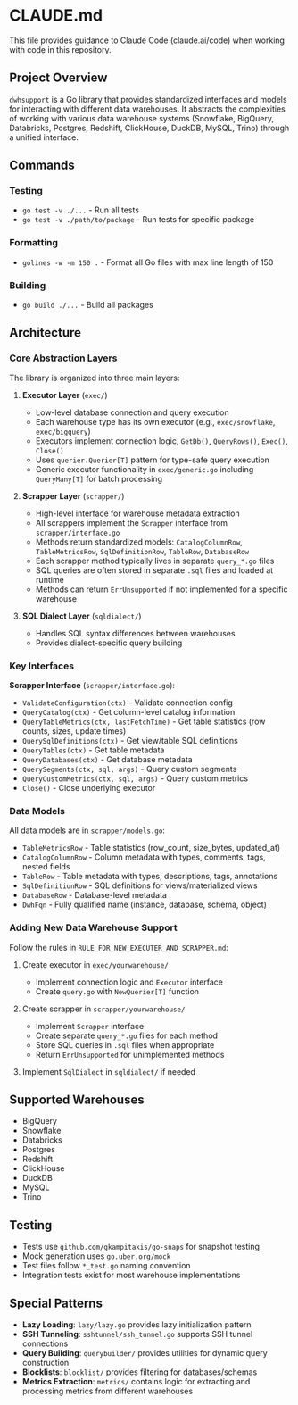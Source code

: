 # CLAUDE.md

This file provides guidance to Claude Code (claude.ai/code) when working with code in this repository.

## Project Overview

`dwhsupport` is a Go library that provides standardized interfaces and models for interacting with different data warehouses. It abstracts the complexities of working with various data warehouse systems (Snowflake, BigQuery, Databricks, Postgres, Redshift, ClickHouse, DuckDB, MySQL, Trino) through a unified interface.

## Commands

### Testing
- `go test -v ./...` - Run all tests
- `go test -v ./path/to/package` - Run tests for specific package

### Formatting
- `golines -w -m 150 .` - Format all Go files with max line length of 150

### Building
- `go build ./...` - Build all packages

## Architecture

### Core Abstraction Layers

The library is organized into three main layers:

1. **Executor Layer** (`exec/`)
   - Low-level database connection and query execution
   - Each warehouse type has its own executor (e.g., `exec/snowflake`, `exec/bigquery`)
   - Executors implement connection logic, `GetDb()`, `QueryRows()`, `Exec()`, `Close()`
   - Uses `querier.Querier[T]` pattern for type-safe query execution
   - Generic executor functionality in `exec/generic.go` including `QueryMany[T]` for batch processing

2. **Scrapper Layer** (`scrapper/`)
   - High-level interface for warehouse metadata extraction
   - All scrappers implement the `Scrapper` interface from `scrapper/interface.go`
   - Methods return standardized models: `CatalogColumnRow`, `TableMetricsRow`, `SqlDefinitionRow`, `TableRow`, `DatabaseRow`
   - Each scrapper method typically lives in separate `query_*.go` files
   - SQL queries are often stored in separate `.sql` files and loaded at runtime
   - Methods can return `ErrUnsupported` if not implemented for a specific warehouse

3. **SQL Dialect Layer** (`sqldialect/`)
   - Handles SQL syntax differences between warehouses
   - Provides dialect-specific query building

### Key Interfaces

**Scrapper Interface** (`scrapper/interface.go`):
- `ValidateConfiguration(ctx)` - Validate connection config
- `QueryCatalog(ctx)` - Get column-level catalog information
- `QueryTableMetrics(ctx, lastFetchTime)` - Get table statistics (row counts, sizes, update times)
- `QuerySqlDefinitions(ctx)` - Get view/table SQL definitions
- `QueryTables(ctx)` - Get table metadata
- `QueryDatabases(ctx)` - Get database metadata
- `QuerySegments(ctx, sql, args)` - Query custom segments
- `QueryCustomMetrics(ctx, sql, args)` - Query custom metrics
- `Close()` - Close underlying executor

### Data Models

All data models are in `scrapper/models.go`:
- `TableMetricsRow` - Table statistics (row_count, size_bytes, updated_at)
- `CatalogColumnRow` - Column metadata with types, comments, tags, nested fields
- `TableRow` - Table metadata with types, descriptions, tags, annotations
- `SqlDefinitionRow` - SQL definitions for views/materialized views
- `DatabaseRow` - Database-level metadata
- `DwhFqn` - Fully qualified name (instance, database, schema, object)

### Adding New Data Warehouse Support

Follow the rules in `RULE_FOR_NEW_EXECUTER_AND_SCRAPPER.md`:

1. Create executor in `exec/yourwarehouse/`
   - Implement connection logic and `Executor` interface
   - Create `query.go` with `NewQuerier[T]` function

2. Create scrapper in `scrapper/yourwarehouse/`
   - Implement `Scrapper` interface
   - Create separate `query_*.go` files for each method
   - Store SQL queries in `.sql` files when appropriate
   - Return `ErrUnsupported` for unimplemented methods

3. Implement `SqlDialect` in `sqldialect/` if needed

## Supported Warehouses

- BigQuery
- Snowflake
- Databricks
- Postgres
- Redshift
- ClickHouse
- DuckDB
- MySQL
- Trino

## Testing

- Tests use `github.com/gkampitakis/go-snaps` for snapshot testing
- Mock generation uses `go.uber.org/mock`
- Test files follow `*_test.go` naming convention
- Integration tests exist for most warehouse implementations

## Special Patterns

- **Lazy Loading**: `lazy/lazy.go` provides lazy initialization pattern
- **SSH Tunneling**: `sshtunnel/ssh_tunnel.go` supports SSH tunnel connections
- **Query Building**: `querybuilder/` provides utilities for dynamic query construction
- **Blocklists**: `blocklist/` provides filtering for databases/schemas
- **Metrics Extraction**: `metrics/` contains logic for extracting and processing metrics from different warehouses
